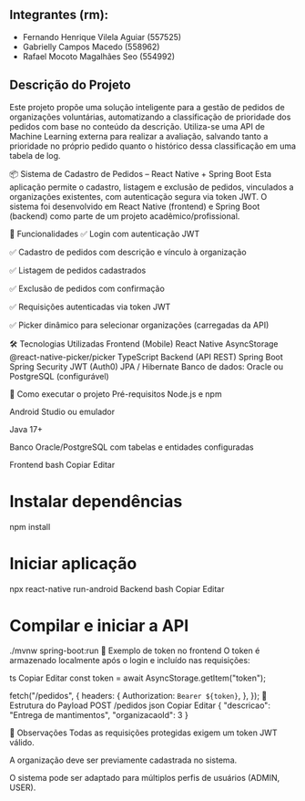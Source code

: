 ## Integrantes (rm):

- Fernando Henrique Vilela Aguiar (557525)
- Gabrielly Campos Macedo (558962)
- Rafael Mocoto Magalhães Seo (554992)

## Descrição do Projeto
Este projeto propõe uma solução inteligente para a gestão de pedidos de organizações voluntárias, automatizando a classificação de prioridade dos pedidos com base no conteúdo da descrição. Utiliza-se uma API de Machine Learning externa para realizar a avaliação, salvando tanto a prioridade no próprio pedido quanto o histórico dessa classificação em uma tabela de log.


📦 Sistema de Cadastro de Pedidos – React Native + Spring Boot
Esta aplicação permite o cadastro, listagem e exclusão de pedidos, vinculados a organizações existentes, com autenticação segura via token JWT. O sistema foi desenvolvido em React Native (frontend) e Spring Boot (backend) como parte de um projeto acadêmico/profissional.

📲 Funcionalidades
✅ Login com autenticação JWT

✅ Cadastro de pedidos com descrição e vínculo à organização

✅ Listagem de pedidos cadastrados

✅ Exclusão de pedidos com confirmação

✅ Requisições autenticadas via token JWT

✅ Picker dinâmico para selecionar organizações (carregadas da API)

🛠️ Tecnologias Utilizadas
Frontend (Mobile)
React Native
AsyncStorage
@react-native-picker/picker
TypeScript
Backend (API REST)
Spring Boot
Spring Security
JWT (Auth0)
JPA / Hibernate
Banco de dados: Oracle ou PostgreSQL (configurável)

🚀 Como executar o projeto
Pré-requisitos
Node.js e npm

Android Studio ou emulador

Java 17+

Banco Oracle/PostgreSQL com tabelas e entidades configuradas

Frontend
bash
Copiar
Editar
# Instalar dependências
npm install

# Iniciar aplicação
npx react-native run-android
Backend
bash
Copiar
Editar
# Compilar e iniciar a API
./mvnw spring-boot:run
🔐 Exemplo de token no frontend
O token é armazenado localmente após o login e incluído nas requisições:

ts
Copiar
Editar
const token = await AsyncStorage.getItem("token");

fetch("/pedidos", {
  headers: {
    Authorization: `Bearer ${token}`,
  },
});
🧪 Estrutura do Payload
POST /pedidos
json
Copiar
Editar
{
  "descricao": "Entrega de mantimentos",
  "organizacaoId": 3
}



📌 Observações
Todas as requisições protegidas exigem um token JWT válido.

A organização deve ser previamente cadastrada no sistema.

O sistema pode ser adaptado para múltiplos perfis de usuários (ADMIN, USER).
